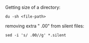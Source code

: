 Getting size of a directory:

    du -sh <file-path>
    
removing extra " .00" from silent files:

    sed -i 's/ .00//g' *.silent
